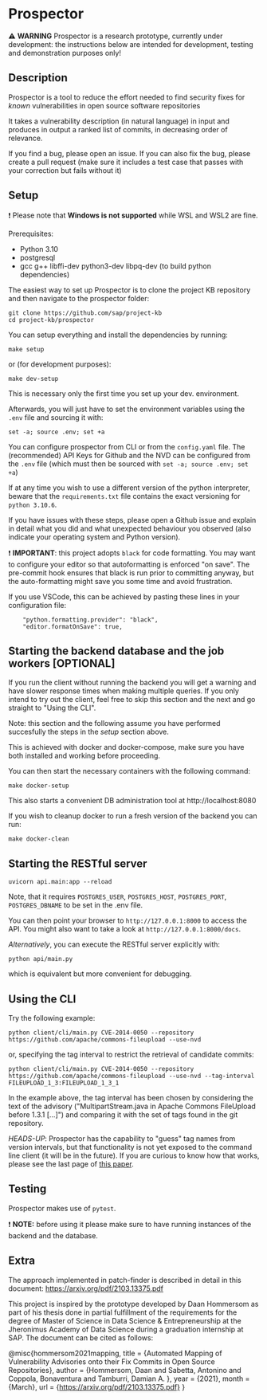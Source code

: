 # Prospector

:warning: **WARNING** Prospector is a research prototype,
currently under development: the instructions below are intended for development, testing and demonstration purposes only!

## Description

Prospector is a tool to reduce the effort needed to find security fixes for
*known* vulnerabilities in open source software repositories

It takes a vulnerability description (in natural language) in input and
produces in output a ranked list of commits, in decreasing order of relevance.

If you find a bug, please open an issue. If you can also fix the bug, please
create a pull request (make sure it includes a test case that passes with your correction
but fails without it)


## Setup

:exclamation: Please note that **Windows is not supported** while WSL and WSL2 are fine.

Prerequisites:

* Python 3.10
* postgresql
* gcc g++ libffi-dev python3-dev libpq-dev (to build python dependencies)

The easiest way to set up Prospector is to clone the project KB repository and then navigate to the prospector folder:

```
git clone https://github.com/sap/project-kb
cd project-kb/prospector
```

You can setup everything and install the dependencies by running:
```
make setup
```
or (for development purposes):
```
make dev-setup
```

This is necessary only the first time you set up your dev. environment.


Afterwards, you will just have to set the environment variables using the `.env` file and sourcing it with:

```
set -a; source .env; set +a
```

You can configure prospector from CLI or from the `config.yaml` file. The (recommended) API Keys for Github and the NVD can be configured from the `.env` file (which must then be sourced with `set -a; source .env; set +a`)

If at any time you wish to use a different version of the python interpreter, beware that the `requirements.txt` file contains the exact versioning for `python 3.10.6`.

If you have issues with these steps, please open a Github issue and
explain in detail what you did and what unexpected behaviour you observed
(also indicate your operating system and Python version).


:exclamation: **IMPORTANT**: this project adopts `black` for code formatting. You may want to configure
your editor so that autoformatting is enforced "on save". The pre-commit hook ensures that
black is run prior to committing anyway, but the auto-formatting might save you some time
and avoid frustration.

If you use VSCode, this can be achieved by pasting these lines in your configuration file:

```
    "python.formatting.provider": "black",
    "editor.formatOnSave": true,
```

## Starting the backend database and the job workers [OPTIONAL]

If you run the client without running the backend you will get a warning and have slower response times when making multiple queries. If you only intend to try out the client, feel free to skip this section and the next and go straight to "Using the CLI".

Note: this section and the following assume you have performed succesfully the
steps in the *setup* section above.

This is achieved with docker and docker-compose, make sure you have both installed
and working before proceeding.

You can then start the necessary containers with the following command:

`make docker-setup`

This also starts a convenient DB administration tool at http://localhost:8080

If you wish to cleanup docker to run a fresh version of the backend you can run:

`make docker-clean`

## Starting the RESTful server

`uvicorn api.main:app --reload`

Note, that it requires `POSTGRES_USER`, `POSTGRES_HOST`, `POSTGRES_PORT`, `POSTGRES_DBNAME` to be set in the .env file.

You can then point your browser to `http://127.0.0.1:8000` to access the API.
You might also want to take a look at `http://127.0.0.1:8000/docs`.

*Alternatively*, you can execute the RESTful server explicitly with:

`python api/main.py`

which is equivalent but more convenient for debugging.


## Using the CLI

Try the following example:

`python client/cli/main.py CVE-2014-0050 --repository https://github.com/apache/commons-fileupload --use-nvd`

or, specifying the tag interval to restrict the retrieval of candidate commits:

`python client/cli/main.py CVE-2014-0050 --repository https://github.com/apache/commons-fileupload --use-nvd --tag-interval FILEUPLOAD_1_3:FILEUPLOAD_1_3_1`

In the example above, the tag interval has been chosen by considering the text of the advisory ("MultipartStream.java in Apache Commons FileUpload before 1.3.1 [...]") and comparing it with the set of tags found  in the git repository.

*HEADS-UP*: Prospector has the capability to "guess" tag names from version intervals, but that functionality is not yet exposed to the command line client (it will be in the future). If you are curious to know how that works, please see the last page of [this paper](https://arxiv.org/pdf/2103.13375).

## Testing

Prospector makes use of `pytest`.

:exclamation: **NOTE:** before using it please make sure to have running instances of the backend and the database.

## Extra

The approach implemented in patch-finder is described in detail in this
document: https://arxiv.org/pdf/2103.13375.pdf

This project is inspired by the prototype developed by Daan Hommersom as part of his thesis
done in partial fulfillment of the requirements for the degree of Master of
Science in Data Science & Entrepreneurship at the Jheronimus Academy of Data
Science during a graduation internship at SAP.
The document can be cited as follows:

@misc{hommersom2021mapping,
    title = {Automated Mapping of Vulnerability Advisories onto their Fix Commits in Open Source Repositories},
    author = {Hommersom, Daan and
    Sabetta, Antonino and
    Coppola, Bonaventura and
    Tamburri, Damian A. },
    year = {2021},
    month = {March},
    url = {https://arxiv.org/pdf/2103.13375.pdf}
}
